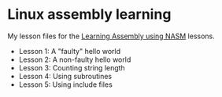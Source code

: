 # Linux assembly learning

My lesson files for the [Learning Assembly using NASM](https://asmtutor.com) lessons.

 - Lesson 1: A "faulty" hello world
 - Lesson 2: A non-faulty hello world
 - Lesson 3: Counting string length
 - Lesson 4: Using subroutines
 - Lesson 5: Using include files
